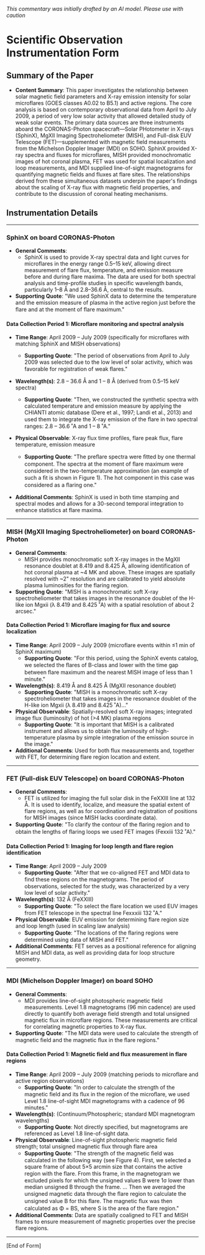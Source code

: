 _This commentary was initially drafted by an AI model. Please use with caution_

# Scientific Observation Instrumentation Form

## Summary of the Paper
- **Content Summary**: This paper investigates the relationship between solar magnetic field parameters and X-ray emission intensity for solar microflares (GOES classes A0.02 to B5.1) and active regions. The core analysis is based on contemporary observational data from April to July 2009, a period of very low solar activity that allowed detailed study of weak solar events. The primary data sources are three instruments aboard the CORONAS-Photon spacecraft—Solar PHotometer in X-rays (SphinX), MgXII Imaging Spectroheliometer (MISH), and Full-disk EUV Telescope (FET)—supplemented with magnetic field measurements from the Michelson Doppler Imager (MDI) on SOHO. SphinX provided X-ray spectra and fluxes for microflares, MISH provided monochromatic images of hot coronal plasma, FET was used for spatial localization and loop measurements, and MDI supplied line-of-sight magnetograms for quantifying magnetic fields and fluxes at flare sites. The relationships derived from these simultaneous datasets underpin the paper's findings about the scaling of X-ray flux with magnetic field properties, and contribute to the discussion of coronal heating mechanisms.

## Instrumentation Details

---

### SphinX on board CORONAS-Photon
- **General Comments**:
  - SphinX is used to provide X-ray spectral data and light curves for microflares in the energy range 0.5–15 keV, allowing direct measurement of flare flux, temperature, and emission measure before and during flare maxima. The data are used for both spectral analysis and time-profile studies in specific wavelength bands, particularly 1–8 Å and 2.8–36.6 Å, central to the results.
- **Supporting Quote**: "We used SphinX data to determine the temperature and the emission measure of plasma in the active region just before the ﬂare and at the moment of ﬂare maximum."

#### Data Collection Period 1: Microflare monitoring and spectral analysis
- **Time Range**: April 2009 – July 2009 (specifically for microflares with matching SphinX and MISH observations)
  - **Supporting Quote**: "The period of observations from April to July 2009 was selected due to the low level of solar activity, which was favorable for registration of weak ﬂares."
- **Wavelength(s)**: 2.8 – 36.6 Å and 1 – 8 Å (derived from 0.5–15 keV spectra)
  - **Supporting Quote**: "Then, we constructed the synthetic spectra with calculated temperature and emission measure by applying the CHIANTI atomic database (Dere et al., 1997; Landi et al., 2013) and used them to integrate the X-ray emission of the ﬂare in two spectral ranges: 2.8 – 36.6 ˚A and 1 – 8 ˚A."
- **Physical Observable**: X-ray flux time profiles, flare peak flux, flare temperature, emission measure
  - **Supporting Quote**: "The preﬂare spectra were ﬁtted by one thermal component. The spectra at the moment of ﬂare maximum were considered in the two-temperature approximation (an example of such a ﬁt is shown in Figure 1). The hot component in this case was considered as a ﬂaring one."

- **Additional Comments**: SphinX is used in both time stamping and spectral modes and allows for a 30-second temporal integration to enhance statistics at flare maxima.

---

### MISH (MgXII Imaging Spectroheliometer) on board CORONAS-Photon
- **General Comments**:
  - MISH provides monochromatic soft X-ray images in the MgXII resonance doublet at 8.419 and 8.425 Å, allowing identification of hot coronal plasma at ~4 MK and above. These images are spatially resolved with ~2" resolution and are calibrated to yield absolute plasma luminosities for the flaring region.
- **Supporting Quote**: "MISH is a monochromatic soft X-ray spectroheliometer that takes images in the resonance doublet of the H-like ion Mgxii (λ 8.419 and 8.425 ˚A) with a spatial resolution of about 2 arcsec."

#### Data Collection Period 1: Microflare imaging for flux and source localization
- **Time Range**: April 2009 – July 2009 (microflare events within ≤1 min of SphinX maximum)
  - **Supporting Quote**: "For this period, using the SphinX events catalog, we selected the ﬂares of B-class and lower with the time gap between ﬂare maximum and the nearest MISH image of less than 1 minute."
- **Wavelength(s)**: 8.419 Å and 8.425 Å (MgXII resonance doublet)
  - **Supporting Quote**: "MISH is a monochromatic soft X-ray spectroheliometer that takes images in the resonance doublet of the H-like ion Mgxii (λ 8.419 and 8.425 ˚A)..."
- **Physical Observable**: Spatially-resolved soft X-ray images; integrated image flux (luminosity) of hot (>4 MK) plasma regions
  - **Supporting Quote**: "It is important that MISH is a calibrated instrument and allows us to obtain the luminosity of high-temperature plasma by simple integration of the emission source in the image."
- **Additional Comments**: Used for both flux measurements and, together with FET, for determining flare region location and extent.

---

### FET (Full-disk EUV Telescope) on board CORONAS-Photon
- **General Comments**:
  - FET is utilized for imaging the full solar disk in the FeXXIII line at 132 Å. It is used to identify, localize, and measure the spatial extent of flare regions, as well as for coordination and registration of positions for MISH images (since MISH lacks coordinate data).
- **Supporting Quote**: "To clarify the contour of the ﬂaring region and to obtain the lengths of ﬂaring loops we used FET images (Fexxiii 132 ˚A)."

#### Data Collection Period 1: Imaging for loop length and flare region identification
- **Time Range**: April 2009 – July 2009
  - **Supporting Quote**: "After that we co-aligned FET and MDI data to ﬁnd these regions on the magnetograms. The period of observations, selected for the study, was characterized by a very low level of solar activity."
- **Wavelength(s)**: 132 Å (FeXXIII)
  - **Supporting Quote**: "To select the ﬂare location we used EUV images from FET telescope in the spectral line Fexxxiii 132 ˚A."
- **Physical Observable**: EUV emission for determining flare region size and loop length (used in scaling law analysis)
  - **Supporting Quote**: "The locations of the ﬂaring regions were determined using data of MISH and FET."
- **Additional Comments**: FET serves as a positional reference for aligning MISH and MDI data, as well as providing data for loop structure geometry.

---

### MDI (Michelson Doppler Imager) on board SOHO
- **General Comments**:
  - MDI provides line-of-sight photospheric magnetic field measurements. Level 1.8 magnetograms (96 min cadence) are used directly to quantify both average field strength and total unsigned magnetic flux in microflare regions. These measurements are critical for correlating magnetic properties to X-ray flux.
- **Supporting Quote**: "The MDI data were used to calculate the strength of magnetic ﬁeld and the magnetic ﬂux in the ﬂare regions."

#### Data Collection Period 1: Magnetic field and flux measurement in flare regions
- **Time Range**: April 2009 – July 2009 (matching periods to microflare and active region observations)
  - **Supporting Quote**: "In order to calculate the strength of the magnetic ﬁeld and its ﬂux in the region of the microﬂare, we used Level 1.8 line-of-sight MDI magnetograms with a cadence of 96 minutes."
- **Wavelength(s)**: (Continuum/Photospheric; standard MDI magnetogram wavelengths)
  - **Supporting Quote**: Not directly specified, but magnetograms are referenced as Level 1.8 line-of-sight data.
- **Physical Observable**: Line-of-sight photospheric magnetic field strength; total unsigned magnetic flux through flare area
  - **Supporting Quote**: "The strength of the magnetic ﬁeld was calculated in the following way (see Figure 4). First, we selected a square frame of about 5×5 arcmin size that contains the active region with the ﬂare. From this frame, in the magnetogram we excluded pixels for which the unsigned values B were 1σ lower than median unsigned B through the frame. ... Then we averaged the unsigned magnetic data through the ﬂare region to calculate the unsigned value B for this ﬂare. The magnetic ﬂux was then calculated as Φ = BS, where S is the area of the ﬂare region."
- **Additional Comments**: Data are spatially coaligned to FET and MISH frames to ensure measurement of magnetic properties over the precise flare regions.

---

[End of Form]
